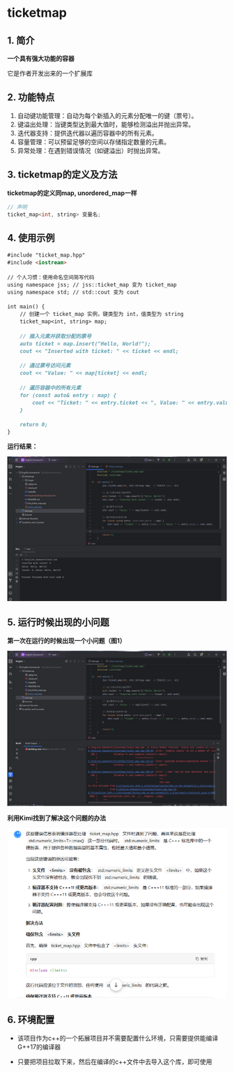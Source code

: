 # ticketmap

## 1. 简介

**一个具有强大功能的容器**

它是作者开发出来的一个扩展库

[^陈佳宇]: 拿到这个项目刚开始以为是邮票地图？再参阅了文档、调试环境去运行后，发现它其实是一个非常酷的容器，类似map, unordered_map，一个全新的map



## 2. 功能特点

1. 自动键功能管理：自动为每个新插入的元素分配唯一的键（票号）。
2. 键溢出处理：当键类型达到最大值时，能够检测溢出并抛出异常。
3. 迭代器支持：提供迭代器以遍历容器中的所有元素。
4. 容量管理：可以预留足够的空间以存储指定数量的元素。
5. 异常处理：在遇到错误情况（如键溢出）时抛出异常。



## 3. ticketmap的定义及方法

**ticketmap的定义同map, unordered_map一样**

~~~cpp
// 声明
ticket_map<int, string> 变量名;
~~~







## 4. 使用示例



```markdown
#include "ticket_map.hpp"
#include <iostream>

// 个人习惯：使用命名空间简写代码
using namespace jss; // jss::ticket_map 变为 ticket_map
using namespace std; // std::cout 变为 cout

int main() {
    // 创建一个 ticket_map 实例，键类型为 int，值类型为 string
    ticket_map<int, string> map;

    // 插入元素并获取分配的票号
    auto ticket = map.insert("Hello, World!");
    cout << "Inserted with ticket: " << ticket << endl;

    // 通过票号访问元素
    cout << "Value: " << map[ticket] << endl;

    // 遍历容器中的所有元素
    for (const auto& entry : map) {
        cout << "Ticket: " << entry.ticket << ", Value: " << entry.value << endl;
    }

    return 0;
}
```

**运行结果：**

![1745249897527](.\imges\solution.png)



## 5. 运行时候出现的小问题

**第一次在运行的时候出现一个小问题（图1）**

![1745248916445](.\imges\run_problem1.png)

**利用Kimi找到了解决这个问题的办法**

![1745249350575](.\imges\run_solution.png)



## 6. 环境配置

- 该项目作为c++的一个拓展项目并不需要配置什么环境，只需要提供能编译G++17的编译器

- 只要把项目拉取下来，然后在编译的c++文件中去导入这个库，即可使用

  ​												<!--陈佳宇-->